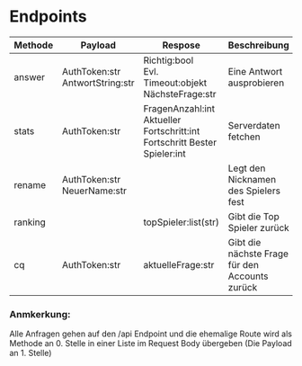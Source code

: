 # Endpoints

| Methode | Payload                         | Respose                                                                   | Beschreibung                                   |
|---------|---------------------------------|---------------------------------------------------------------------------|------------------------------------------------|
| answer  | AuthToken:str<br/>AntwortString:str | Richtig:bool<br/> Evl. Timeout:objekt<br/> NächsteFrage:str                        | Eine Antwort ausprobieren                      |
| stats   | AuthToken:str                   | FragenAnzahl:int<br/>Aktueller Fortschritt:int<br/> Fortschritt Bester Spieler:int | Serverdaten fetchen                            |
| rename  | AuthToken:str<br/>NeuerName:str     |                                                                           | Legt den Nicknamen des Spielers fest           |
| ranking |                                 | topSpieler:list(str)                                                      | Gibt die Top Spieler zurück                    |
| cq      | AuthToken:str                   | aktuelleFrage:str                                                         | Gibt die nächste Frage für den Accounts zurück |

### Anmkerkung:
Alle Anfragen gehen auf den /api Endpoint und die ehemalige Route wird als Methode an 0. Stelle in einer Liste im Request Body übergeben
(Die Payload an 1. Stelle)
